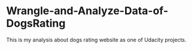 # Wrangle-and-Analyze-Data-of-DogsRating
This is my analysis about dogs rating website as one of Udacity projects.
